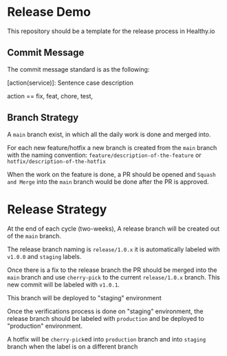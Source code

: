 # Release Demo

This repository should be a template for the release process in Healthy.io

## Commit Message

The commit message standard is as the following:

[action(service)]: Sentence case description

action == fix, feat, chore, test,

## Branch Strategy

A `main` branch exist, in which all the daily work is done and merged into.

For each new feature/hotfix a new branch is created from the `main` branch with the naming convention: `feature/description-of-the-feature` or `hotfix/description-of-the-hotfix`

When the work on the feature is done, a PR should be opened and `Squash and Merge` into the `main` branch would be done after the PR is approved.

# Release Strategy

At the end of each cycle (two-weeks), A release branch will be created out of the `main` branch.

The release branch naming is `release/1.0.x` it is automatically labeled with `v1.0.0` and `staging` labels.

Once there is a fix to the release branch the PR should be merged into the `main` branch and use `cherry-pick` to the current `release/1.0.x` branch. This new commit will be labeled with `v1.0.1`.

This branch will be deployed to "staging" environment

Once the verifications process is done on "staging" environment, the release branch should be labeled with `production` and be deployed to "production" environment.

A hotfix will be `cherry-pick`ed into `production` branch and into `staging` branch when the label is on a different branch
